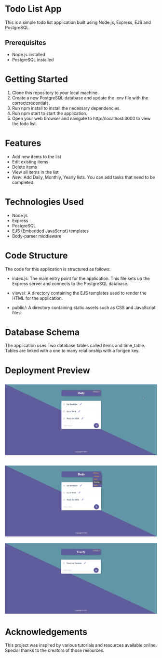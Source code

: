 # Todo List App

This is a simple todo list application built using Node.js, Express, EJS and PostgreSQL.

## Prerequisites

- Node.js installed
- PostgreSQL installed

# Getting Started

1. Clone this repository to your local machine.
2. Create a new PostgreSQL database and update the .env file with the correctcredentials.
3. Run npm install to install the necessary dependencies.
4. Run npm start to start the application.
5. Open your web browser and navigate to http://localhost:3000 to view the todo list.

# Features

- Add new items to the list
- Edit existing items
- Delete items
- View all items in the list
- *New*: Add Daily, Monthly, Yearly lists. You can add tasks that need to be completed.

# Technologies Used

- Node.js
- Express
- PostgreSQL
- EJS (Embedded JavaScript) templates
- Body-parser middleware

# Code Structure

The code for this application is structured as follows:

- index.js: The main entry point for the application. This file sets up the Express server and connects to the PostgreSQL database.

- views/: A directory containing the EJS templates used to render the HTML for the application.

- public/: A directory containing static assets such as CSS and JavaScript files.

# Database Schema

The application uses Two database tables called items and time_table. Tables are linked with a one to many relationship with a forigen key.

# Deployment Preview

![Main](public/screenshots/Preview.jpg)
----
![Change List Feature](<public/screenshots/Change List.jpg>)
----
![Yearly List](<public/screenshots/Yearly List.jpg>)

# Acknowledgements

This project was inspired by various tutorials and resources available online. Special thanks to the creators of those resources.
